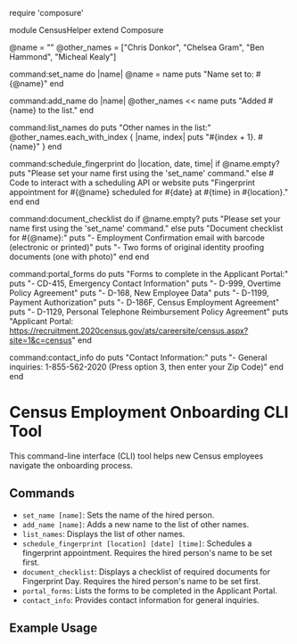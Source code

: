 require 'composure'

module CensusHelper
  extend Composure

  @name = ""
  @other_names = ["Chris Donkor", "Chelsea Gram", "Ben Hammond", "Micheal Kealy"]

  command:set_name do |name|
    @name = name
    puts "Name set to: #{@name}"
  end

  command:add_name do |name|
    @other_names << name
    puts "Added #{name} to the list."
  end

  command:list_names do
    puts "Other names in the list:"
    @other_names.each_with_index { |name, index| puts "#{index + 1}. #{name}" }
  end

  command:schedule_fingerprint do |location, date, time|
    if @name.empty?
      puts "Please set your name first using the 'set_name' command."
    else
      # Code to interact with a scheduling API or website
      puts "Fingerprint appointment for #{@name} scheduled for #{date} at #{time} in #{location}."
    end
  end

  command:document_checklist do
    if @name.empty?
      puts "Please set your name first using the 'set_name' command."
    else
      puts "Document checklist for #{@name}:"
      puts "- Employment Confirmation email with barcode (electronic or printed)"
      puts "- Two forms of original identity proofing documents (one with photo)"
    end
  end

  command:portal_forms do
    puts "Forms to complete in the Applicant Portal:"
    puts "- CD-415, Emergency Contact Information"
    puts "- D-999, Overtime Policy Agreement"
    puts "- D-168, New Employee Data"
    puts "- D-1199, Payment Authorization"
    puts "- D-186F, Census Employment Agreement"
    puts "- D-1129, Personal Telephone Reimbursement Policy Agreement"
    puts "Applicant Portal: https://recruitment.2020census.gov/ats/careersite/census.aspx?site=1&c=census"
  end

  command:contact_info do
    puts "Contact Information:"
    puts "- General inquiries: 1-855-562-2020 (Press option 3, then enter your Zip Code)"
  end
end
# Census Employment Onboarding CLI Tool

This command-line interface (CLI) tool helps new Census employees navigate the onboarding process.

## Commands

* `set_name [name]`: Sets the name of the hired person.
* `add_name [name]`: Adds a new name to the list of other names.
* `list_names`: Displays the list of other names.
* `schedule_fingerprint [location] [date] [time]`: Schedules a fingerprint appointment. Requires the hired person's name to be set first.
* `document_checklist`: Displays a checklist of required documents for Fingerprint Day. Requires the hired person's name to be set first.
* `portal_forms`: Lists the forms to be completed in the Applicant Portal.
* `contact_info`: Provides contact information for general inquiries.

## Example Usage
